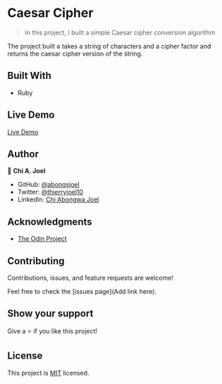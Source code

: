 # Caesar Cipher

> In this project, I built a simple Caesar cipher conversion algorithm

The project built a takes a string of characters and a cipher factor and returns the caesar cipher version of the string.


## Built With

- Ruby

## Live Demo

[Live Demo](https://repl.it/@abongsjoel/caesarcipher#main.rb)



## Author

👤 **Chi A. Joel**

- GitHub: [@abongsjoel](https://github.com/abongsjoel)
- Twitter: [@thierryjoel10](https://twitter.com/ThierryJoel10)
- LinkedIn: [Chi Abongwa Joel](https://www.linkedin.com/in/chi-abongwa-joel-b4285a97/)


## Acknowledgments

- [The Odin Project](https://www.theodinproject.com)


## Contributing

Contributions, issues, and feature requests are welcome!

Feel free to check the [issues page](Add link here).


## Show your support
Give a ⭐️ if you like this project!

## License
  <p>This project is <a href="../main/LICENSE">MIT</a> licensed.</p>